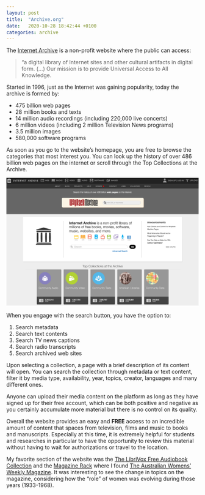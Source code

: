 ```yaml
---
layout: post
title:  "Archive.org"
date:   2020-10-28 18:42:44 +0100
categories: archive
---
```

The [Internet Archive](https://archive.org) is a non-profit website where the public can access:

> “a digital library of Internet sites and other cultural artifacts in digital form. (…) Our mission is to provide Universal Access to All Knowledge.

Started in 1996, just as the Internet was gaining popularity, today the archive is formed by:

- 475 billion web pages
- 28 million books and texts
- 14 million audio recordings (including 220,000 live concerts)
- 6 million videos (including 2 million Television News programs)
- 3.5 million images
- 580,000 software programs

As soon as you go to the website’s homepage, you are free to browse the categories that most interest you. You can look up the history of over 486 billion web pages on the internet or scroll through the Top Collections at the Archive. 

![Archive.org](/media/archiveorg.png "Archive.org Homepage")

When you engage with the search button, you have the option to:
1. Search metadata
2. Search text contents
3. Search TV news captions
4. Search radio transcripts
5. Search archived web sites

Upon selecting a collection, a page with a brief description of its content will open. You can search the collection through metadata or text content, filter it by media type, availability, year, topics, creator, languages and many different ones. 

Anyone can upload their media content on the platform as long as they have signed up for their free account, which can be both positive and negative as you certainly accumulate more material but there is no control on its quality.

Overall the website provides an easy and **FREE** access to an incredible amount of content that spaces from television, films and music to books and manuscripts. Especially at this time, it is extremely helpful for students and researches in particular to have the opportunity to review this material without having to wait for authorizations or travel to the location. 

My favorite section of the website was the [The LibriVox Free Audiobook Collection](https://archive.org/details/librivoxaudio)
and the [Magazine Rack](https://archive.org/details/magazine_rack?&sort=-downloads&page=2) where I found [The Australian Womens’ Weekly Magazine](https://archive.org/details/Australian_Womens_Weekly?&sort=-downloads&page=2). It was interesting to see the change in topics on the magazine, considering how the “role” of women was evolving during those years (1933-1968). 
